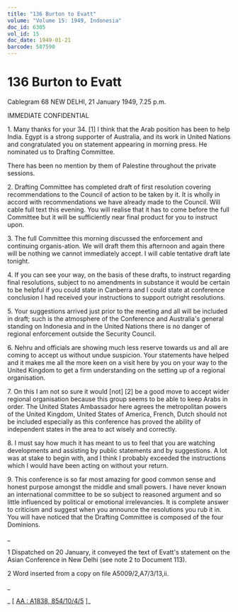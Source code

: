 ```yaml
---
title: "136 Burton to Evatt"
volume: "Volume 15: 1949, Indonesia"
doc_id: 6305
vol_id: 15
doc_date: 1949-01-21
barcode: 587590
---
```


# 136 Burton to Evatt

Cablegram 68 NEW DELHI, 21 January 1949, 7.25 p.m.

IMMEDIATE CONFIDENTIAL

1\. Many thanks for your 34. [1] I think that the Arab position has been to help India. Egypt is a strong supporter of Australia, and its work in United Nations and congratulated you on statement appearing in morning press. He nominated us to Drafting Committee.

There has been no mention by them of Palestine throughout the private sessions.

2\. Drafting Committee has completed draft of first resolution covering recommendations to the Council of action to be taken by it. It is wholly in accord with recommendations we have already made to the Council. Will cable full text this evening. You will realise that it has to come before the full Committee but it will be sufficiently near final product for you to instruct upon.

3\. The full Committee this morning discussed the enforcement and continuing organis-ation. We will draft them this afternoon and again there will be nothing we cannot immediately accept. I will cable tentative draft late tonight.

4\. If you can see your way, on the basis of these drafts, to instruct regarding final resolutions, subject to no amendments in substance it would be certain to be helpful if you could state in Canberra and I could state at conference conclusion I had received your instructions to support outright resolutions.

5\. Your suggestions arrived just prior to the meeting and all will be included in draft; such is the atmosphere of the Conference and Australia's general standing on Indonesia and in the United Nations there is no danger of regional enforcement outside the Security Council.

6\. Nehru and officials are showing much less reserve towards us and all are coming to accept us without undue suspicion. Your statements have helped and it makes me all the more keen on a visit here by you on your way to the United Kingdom to get a firm understanding on the setting up of a regional organisation.

7\. On this I am not so sure it would [not] [2] be a good move to accept wider regional organisation because this group seems to be able to keep Arabs in order. The United States Ambassador here agrees the metropolitan powers of the United Kingdom, United States of America, French, Dutch should not be included especially as this conference has proved the ability of independent states in the area to act wisely and correctly.

8\. I must say how much it has meant to us to feel that you are watching developments and assisting by public statements and by suggestions. A lot was at stake to begin with, and I think I probably exceeded the instructions which I would have been acting on without your return.

9\. This conference is so far most amazing for good common sense and honest purpose amongst the middle and small powers. I have never known an international committee to be so subject to reasoned argument and so little influenced by political or emotional irrelevancies. It is complete answer to criticism and suggest when you announce the resolutions you rub it in. You will have noticed that the Drafting Committee is composed of the four Dominions.

_

1 Dispatched on 20 January, it conveyed the text of Evatt's statement on the Asian Conference in New Delhi (see note 2 to Document 113).

2 Word inserted from a copy on file A5009/2,A7/3/13,ii.

_

_ [ [AA : A1838, 854/10/4/5](http://www.naa.gov.au/cgi-bin/Search?O=I&Number=587590) ]_
